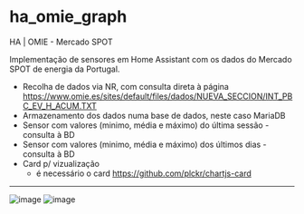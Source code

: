 # ha_omie_graph
HA | OMIE - Mercado SPOT

Implementação de sensores em Home Assistant com os dados do Mercado SPOT de energia da Portugal.

  - Recolha de dados via NR, com consulta direta à página https://www.omie.es/sites/default/files/dados/NUEVA_SECCION/INT_PBC_EV_H_ACUM.TXT
  - Armazenamento dos dados numa base de dados, neste caso MariaDB
  - Sensor com valores (minimo, média e máximo) do última sessão - consulta à BD
  - Sensor com valores (minimo, média e máximo) dos últimos dias - consulta à BD
  - Card p/ vizualização
    + é necessário o card https://github.com/plckr/chartjs-card

------------------------------------------------------------------------

![image](https://user-images.githubusercontent.com/58397478/210556267-e04bf6c6-92b5-4a6f-b76d-6ed90dd7324a.png)
![image](https://user-images.githubusercontent.com/58397478/210556541-f1e05003-bbb8-4965-86b3-c6d127dd8803.png)

